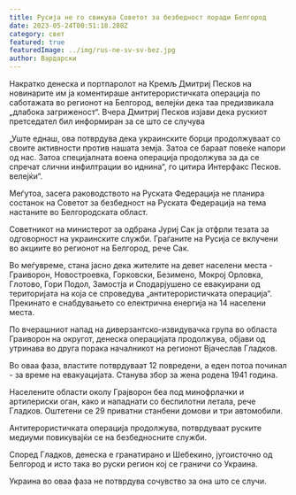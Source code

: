 ```yaml
---
title: Русија не го свикува Советот за безбедност поради Белгород
date: 2023-05-24T00:51:18.288Z
category: свет
featured: true
featuredImage: ../img/rus-ne-sv-sv-bez.jpg
author: Вардарски
---
```

Накратко денеска и портпаролот на Кремљ Дмитриј Песков на новинарите им ја коментираше антитерористичката операција по саботажата во регионот на Белгород, велејќи дека таа предизвикала „длабока загриженост“. Вчера Дмитриј Песков изјави дека рускиот претседател бил информиран за се што се случува

„Уште еднаш, ова потврдува дека украинските борци продолжуваат со своите активности против нашата земја. Затоа се бараат повеќе напори од нас. Затоа специјалната воена операција продолжува за да се спречат слични инфилтрации во иднина“, го цитира Интерфакс Песков. велејќи“.

Меѓутоа, засега раководството на Руската Федерација не планира состанок на Советот за безбедност на Руската Федерација на тема настаните во Белгородската област.

Советникот на министерот за одбрана Јуриј Сак ја отфрли тезата за одговорност на украинските служби. Граѓаните на Русија се вклучени во акциите во регионот на Белгород, рече Сак.

Во меѓувреме, стана јасно дека жителите на девет населени места - Граиворон, Новостроевка, Горковски, Безимено, Мокрој Орловка, Глотово, Гори Подол, Замостја и Сподарјушено се евакуирани од територијата на која се спроведува „антитерористичката операција“. Прекинато е снабдувањето со електрична енергија на 14 населени места.

По вчерашниот напад на диверзантско-извидувачка група во областа Граиворон на округот, денеска операцијата продолжува, објави од утринава во друга порака началникот на регионот Вјачеслав Гладков.

Во оваа фаза, властите потврдуваат 12 повредени, а еден потоа починал - за време на евакуацијата. Станува збор за жена родена 1941 година.

Населените области околу Грајворон беа под минофрлачки и артилериски оган, како и нападнати со беспилотни летала, рече Гладков. Оштетени се 29 приватни станбени домови и три автомобили.

Антитерористичката операција продолжува, потврдуваат руските медиуми повикувајќи се на безбедносните служби.

Според Гладков, денеска е гранатирано и Шебекино, југоисточно од Белгород и исто така во руски регион кој се граничи со Украина.

Украина во оваа фаза не потврдува сочувство за она што се случи.